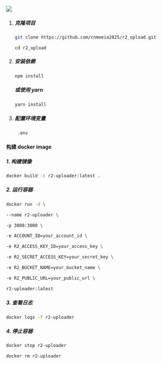 
![](https://mick.19510272.xyz/1740554018907-2.png)




1. ##### 克隆项目

   ```sh
   git clone https://github.com/cnmeeia2025/r2_upload.git
   ```

   ```shell
   cd r2_upload
   ```

2. ##### 安装依赖

   ```sh
   npm install
   ```

   ##### 或使用 yarn

   ```sh
   yarn install
   ```

3. ##### 配置环境变量

   ```sh
    .env
   ```

#### 构建 docker image

##### 1. 构建镜像

```sh
docker build -t r2-uploader:latest .
```

##### 2. 运行容器

```sh
docker run -d \

--name r2-uploader \

-p 3000:3000 \

-e ACCOUNT_ID=your_account_id \

-e R2_ACCESS_KEY_ID=your_access_key \

-e R2_SECRET_ACCESS_KEY=your_secret_key \

-e R2_BUCKET_NAME=your_bucket_name \

-e R2_PUBLIC_URL=your_public_url \

r2-uploader:latest
```

##### 3. 查看日志

```sh
docker logs -f r2-uploader
```

##### 4. 停止容器

```sh
docker stop r2-uploader

docker rm r2-uploader
```

